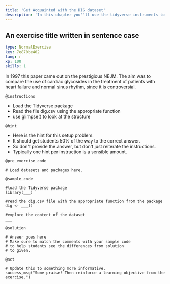 ```yaml
---
title: 'Get Acquainted with the DIG dataset'
description: 'In this chapter you''ll use the tidyverse instruments to explore and get familiar with the dataset'
---
```


## An exercise title written in sentence case

```yaml
type: NormalExercise
key: 7e870be402
lang: r
xp: 100
skills: 1
```

In 1997 this paper came out on the prestigious NEJM. The aim was to compare the use of cardiac glycosides in the treatment of patients with heart failure and normal sinus rhythm, since it is controversial.

`@instructions`
- Load the Tidyverse package
- Read the file dig.csv using the appropriate function
- use glimpse() to look at the structure

`@hint`
- Here is the hint for this setup problem. 
- It should get students 50% of the way to the correct answer.
- So don't provide the answer, but don't just reiterate the instructions.
- Typically one hint per instruction is a sensible amount.

`@pre_exercise_code`
```{r}
# Load datasets and packages here.
```

`@sample_code`
```{r}
#load the Tidyverse package
library(___)

#read the dig.csv file with the appropriate function from the package
dig <- ___()

#explore the content of the dataset
___

```

`@solution`
```{r}
# Answer goes here
# Make sure to match the comments with your sample code
# to help students see the differences from solution
# to given.
```

`@sct`
```{r}
# Update this to something more informative.
success_msg("Some praise! Then reinforce a learning objective from the exercise.")
```

